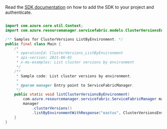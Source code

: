 Read the [SDK documentation](https://github.com/Azure/azure-sdk-for-java/blob/azure-resourcemanager-servicefabric_1.0.0-beta.2/sdk/servicefabric/azure-resourcemanager-servicefabric/README.md) on how to add the SDK to your project and authenticate.

```java

import com.azure.core.util.Context;
import com.azure.resourcemanager.servicefabric.models.ClusterVersionsEnvironment;

/** Samples for ClusterVersions ListByEnvironment. */
public final class Main {
    /*
     * operationId: ClusterVersions_ListByEnvironment
     * api-version: 2021-06-01
     * x-ms-examples: List cluster versions by environment
     */
    /**
     * Sample code: List cluster versions by environment.
     *
     * @param manager Entry point to ServiceFabricManager.
     */
    public static void listClusterVersionsByEnvironment(
        com.azure.resourcemanager.servicefabric.ServiceFabricManager manager) {
        manager
            .clusterVersions()
            .listByEnvironmentWithResponse("eastus", ClusterVersionsEnvironment.WINDOWS, Context.NONE);
    }
}
```
